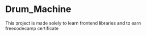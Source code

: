 # Drum_Machine
This project is made solely to learn frontend libraries and to earn freecodecamp certificate
